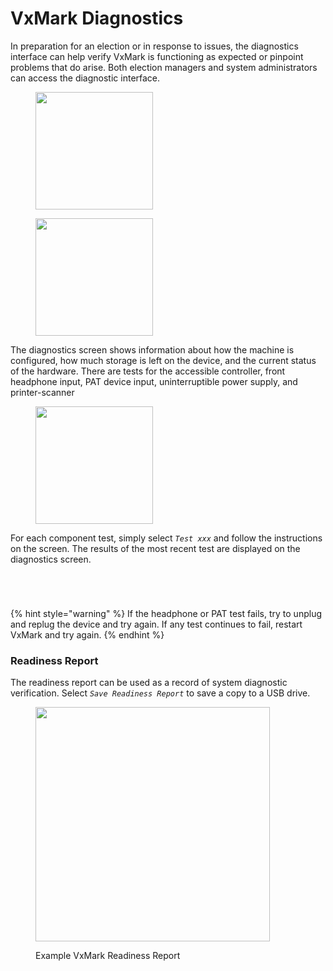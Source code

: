 # VxMark Diagnostics

In preparation for an election or in response to issues, the diagnostics interface can help verify VxMark is functioning as expected or pinpoint problems that do arise. Both election managers and system administrators can access the diagnostic interface.

<div><figure><img src="../.gitbook/assets/mk-em-official-diag.png" alt="" width="188"><figcaption></figcaption></figure> <figure><img src="../.gitbook/assets/mk-sa-page-diag (1).png" alt="" width="188"><figcaption></figcaption></figure></div>

The diagnostics screen shows information about how the machine is configured, how much storage is left on the device, and the current status of the hardware. There are tests for the accessible controller, front headphone input, PAT device input, uninterruptible power supply, and printer-scanner

<figure><img src="../.gitbook/assets/letsgo4.png" alt="" width="188"><figcaption></figcaption></figure>

For each component test, simply select _`Test xxx`_ and follow the instructions on the screen. The results of the most recent test are displayed on the diagnostics screen.

<div><figure><img src="../.gitbook/assets/accessible-c-test.png" alt=""><figcaption></figcaption></figure> <figure><img src="../.gitbook/assets/headphone-test.png" alt=""><figcaption></figcaption></figure> <figure><img src="../.gitbook/assets/pat-device-test.png" alt=""><figcaption></figcaption></figure> <figure><img src="../.gitbook/assets/printer-scanner-test.png" alt=""><figcaption></figcaption></figure></div>

{% hint style="warning" %}
If the headphone or PAT test fails, try to unplug and replug the device and try again. If any test continues to fail, restart VxMark and try again.
{% endhint %}

### Readiness Report

The readiness report can be used as a record of system diagnostic verification.  Select _`Save Readiness Report`_ to save a copy to a USB drive.&#x20;

<figure><img src="../.gitbook/assets/readiness-report-1-mark-scan.png" alt="" width="375"><figcaption><p>Example VxMark Readiness Report</p></figcaption></figure>
